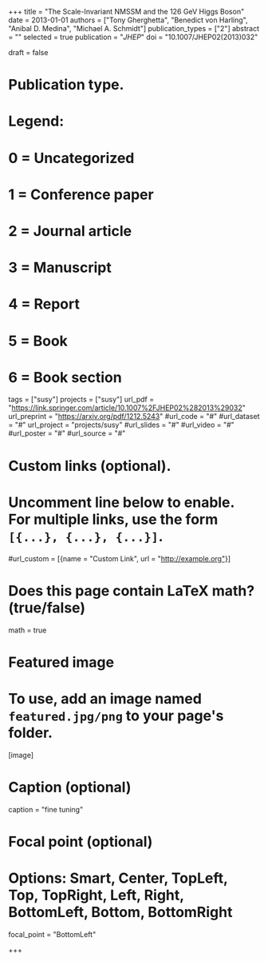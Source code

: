 +++
title = "The Scale-Invariant NMSSM and the 126 GeV Higgs Boson"
date = 2013-01-01
authors = ["Tony Gherghetta", "Benedict von Harling", "Anibal D. Medina", "Michael A. Schmidt"]
publication_types = ["2"]
abstract = ""
selected = true
publication = "*JHEP*"
doi = "10.1007/JHEP02(2013)032"


draft = false

# Publication type.
# Legend:
# 0 = Uncategorized
# 1 = Conference paper
# 2 = Journal article
# 3 = Manuscript
# 4 = Report
# 5 = Book
# 6 = Book section


tags = ["susy"]
projects = ["susy"]
url_pdf = "https://link.springer.com/article/10.1007%2FJHEP02%282013%29032"
url_preprint = "https://arxiv.org/pdf/1212.5243"
#url_code = "#"
#url_dataset = "#"
url_project = "projects/susy"
#url_slides = "#"
#url_video = "#"
#url_poster = "#"
#url_source = "#"

# Custom links (optional).
#   Uncomment line below to enable. For multiple links, use the form `[{...}, {...}, {...}]`.
#url_custom = [{name = "Custom Link", url = "http://example.org"}]


# Does this page contain LaTeX math? (true/false)
math = true

# Featured image
# To use, add an image named `featured.jpg/png` to your page's folder. 
[image]
  # Caption (optional)
  caption = "fine tuning"

  # Focal point (optional)
  # Options: Smart, Center, TopLeft, Top, TopRight, Left, Right, BottomLeft, Bottom, BottomRight
  focal_point = "BottomLeft"




+++

